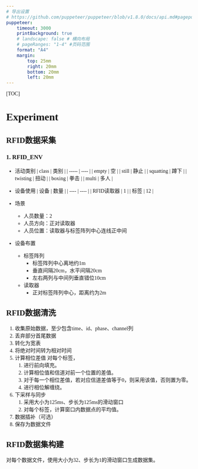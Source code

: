 ```yaml
---
# 导出设置
# https://github.com/puppeteer/puppeteer/blob/v1.8.0/docs/api.md#pagepdfoptions
puppeteer:
    timeout: 3000
    printBackground: true
    # landscape: false # 横向布局
    # pageRanges: "1-4" #页码范围
    format: "A4"
    margin:
        top: 25mm
        right: 20mm
        bottom: 20mm
        left: 20mm     
---
```


<div style="font-family: Times New Roman, 楷体">

[TOC]

# Experiment

## RFID数据采集

### 1. RFID_ENV
- 活动类别
    | class | 类别 |
    | ----- | ---- |
    | empty  | 空 |
    | still     | 静止 |
    | squatting | 蹲下 |
    | twisting  | 扭动 |
    | boxing    | 拳击 |
    | multi    | 多人 |

- 设备使用
    | 设备 | 数量 |
    | ---- | ---- |
    | RFID读取器 | 1 |
    | 标签       | 12 |

- 场景
    - 人员数量：2
    - 人员方向：正对读取器
    - 人员位置：读取器与标签阵列中心连线正中间

- 设备布置
    - 标签阵列
        - 标签阵列中心离地约1m
        - 垂直间隔20cm，水平间隔20cm
        - 左右两列与中间列垂直错位10cm
    - 读取器
        - 正对标签阵列中心，距离约为2m




## RFID数据清洗
1. 收集原始数据，至少包含time、id、phase、channel列
2. 丢弃部分首尾数据
3. 转化为宽表
4. 将绝对时间转为相对时间
5. 计算相位差值
    对每个标签，
    1. 进行前向填充。
    2. 计算相位值和信道对前一个位置的差值。
    3. 对于每一个相位差值，若对应信道差值等于0，则采用该值，否则置为零。
    4. 进行相位解缠绕。
6. 下采样与同步
    1. 采用大小为125ms、步长为125ms的滑动窗口
    2. 对每个标签，计算窗口内数据点的平均值。
7. 数据插补（可选）
8. 保存为数据文件

## RFID数据集构建
对每个数据文件，使用大小为32、步长为1的滑动窗口生成数据集。
